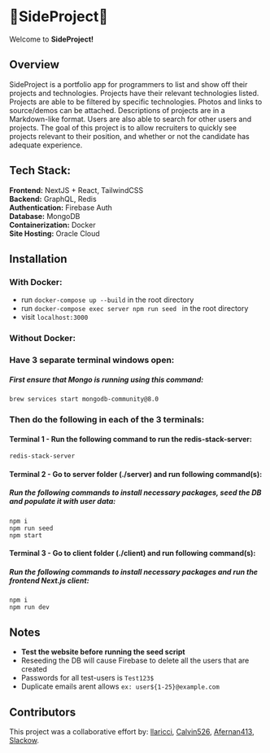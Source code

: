 # 📁SideProject📁
Welcome to **SideProject!** 

## Overview
SideProject is a portfolio app for programmers to list and show off their projects and technologies. Projects have their relevant technologies listed. Projects are able to be filtered by specific technologies. Photos and links to source/demos can be attached. Descriptions of projects are in a Markdown-like format. Users are also able to search for other users and projects. The goal of this project is to allow recruiters to quickly see projects relevant to their position, and whether or not the candidate has adequate experience.

## Tech Stack: 

**Frontend:** NextJS + React, TailwindCSS\
**Backend:** GraphQL, Redis\
**Authentication:** Firebase Auth\
**Database:** MongoDB\
**Containerization:** Docker\
**Site Hosting:** Oracle Cloud

## Installation
### With Docker:
- run `docker-compose up --build` in the root directory
- run `docker-compose exec server npm run seed ` in the root directory
- visit `localhost:3000`

### Without Docker:
### Have 3 separate terminal windows open:

##### First ensure that Mongo is running using this command:
```
brew services start mongodb-community@8.0
```
### Then do the following in each of the 3 terminals:

#### Terminal 1 - Run the following command to run the redis-stack-server:
```
redis-stack-server
```
#### Terminal 2 - Go to server folder (./server) and run following command(s):
##### Run the following commands to install necessary packages, seed the DB and populate it with user data:
```
npm i
npm run seed
npm start
```
#### Terminal 3 - Go to client folder (./client) and run following command(s):
##### Run the following commands to install necessary packages and run the frontend Next.js client:
```
npm i
npm run dev
```

## Notes
- **Test the website before running the seed script**
- Reseeding the DB will cause Firebase to delete all the users that are created
- Passwords for all test-users is `Test123$`
- Duplicate emails arent allows `ex: user${1-25}@example.com`

## Contributors
This project was a collaborative effort by: 
<a href="https://github.com/llaricci">llaricci</a>, 
<a href="https://github.com/Calvin526">Calvin526</a>, 
<a href="https://github.com/Afernan413">Afernan413</a>, 
<a href="https://github.com/Slackow">Slackow</a>.

